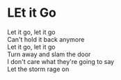 # LEt it Go

Let it go, let it go\
Can't hold it back anymore\
Let it go, let it go\
Turn away and slam the door\
I don't care what they're going to say\
Let the storm rage on
